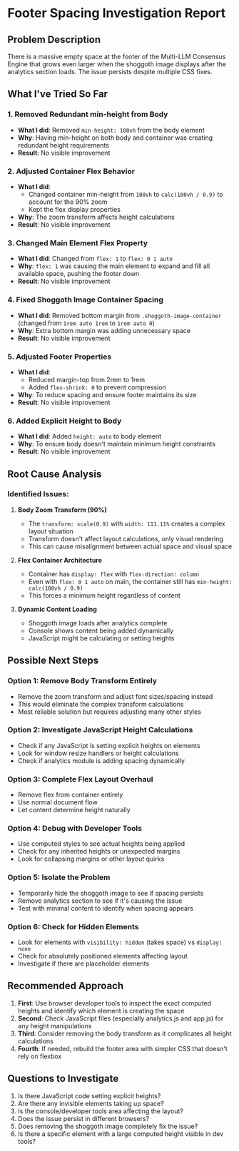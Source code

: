 # Footer Spacing Investigation Report

## Problem Description
There is a massive empty space at the footer of the Multi-LLM Consensus Engine that grows even larger when the shoggoth image displays after the analytics section loads. The issue persists despite multiple CSS fixes.

## What I've Tried So Far

### 1. Removed Redundant min-height from Body
- **What I did**: Removed `min-height: 100vh` from the body element
- **Why**: Having min-height on both body and container was creating redundant height requirements
- **Result**: No visible improvement

### 2. Adjusted Container Flex Behavior
- **What I did**: 
  - Changed container min-height from `100vh` to `calc(100vh / 0.9)` to account for the 90% zoom
  - Kept the flex display properties
- **Why**: The zoom transform affects height calculations
- **Result**: No visible improvement

### 3. Changed Main Element Flex Property
- **What I did**: Changed from `flex: 1` to `flex: 0 1 auto`
- **Why**: `flex: 1` was causing the main element to expand and fill all available space, pushing the footer down
- **Result**: No visible improvement

### 4. Fixed Shoggoth Image Container Spacing
- **What I did**: Removed bottom margin from `.shoggoth-image-container` (changed from `1rem auto 1rem` to `1rem auto 0`)
- **Why**: Extra bottom margin was adding unnecessary space
- **Result**: No visible improvement

### 5. Adjusted Footer Properties
- **What I did**: 
  - Reduced margin-top from 2rem to 1rem
  - Added `flex-shrink: 0` to prevent compression
- **Why**: To reduce spacing and ensure footer maintains its size
- **Result**: No visible improvement

### 6. Added Explicit Height to Body
- **What I did**: Added `height: auto` to body element
- **Why**: To ensure body doesn't maintain minimum height constraints
- **Result**: No visible improvement

## Root Cause Analysis

### Identified Issues:
1. **Body Zoom Transform (90%)**
   - The `transform: scale(0.9)` with `width: 111.11%` creates a complex layout situation
   - Transform doesn't affect layout calculations, only visual rendering
   - This can cause misalignment between actual space and visual space

2. **Flex Container Architecture**
   - Container has `display: flex` with `flex-direction: column`
   - Even with `flex: 0 1 auto` on main, the container still has `min-height: calc(100vh / 0.9)`
   - This forces a minimum height regardless of content

3. **Dynamic Content Loading**
   - Shoggoth image loads after analytics complete
   - Console shows content being added dynamically
   - JavaScript might be calculating or setting heights

## Possible Next Steps

### Option 1: Remove Body Transform Entirely
- Remove the zoom transform and adjust font sizes/spacing instead
- This would eliminate the complex transform calculations
- Most reliable solution but requires adjusting many other styles

### Option 2: Investigate JavaScript Height Calculations
- Check if any JavaScript is setting explicit heights on elements
- Look for window resize handlers or height calculations
- Check if analytics module is adding spacing dynamically

### Option 3: Complete Flex Layout Overhaul
- Remove flex from container entirely
- Use normal document flow
- Let content determine height naturally

### Option 4: Debug with Developer Tools
- Use computed styles to see actual heights being applied
- Check for any inherited heights or unexpected margins
- Look for collapsing margins or other layout quirks

### Option 5: Isolate the Problem
- Temporarily hide the shoggoth image to see if spacing persists
- Remove analytics section to see if it's causing the issue
- Test with minimal content to identify when spacing appears

### Option 6: Check for Hidden Elements
- Look for elements with `visibility: hidden` (takes space) vs `display: none`
- Check for absolutely positioned elements affecting layout
- Investigate if there are placeholder elements

## Recommended Approach

1. **First**: Use browser developer tools to inspect the exact computed heights and identify which element is creating the space
2. **Second**: Check JavaScript files (especially analytics.js and app.js) for any height manipulations
3. **Third**: Consider removing the body transform as it complicates all height calculations
4. **Fourth**: If needed, rebuild the footer area with simpler CSS that doesn't rely on flexbox

## Questions to Investigate

1. Is there JavaScript code setting explicit heights?
2. Are there any invisible elements taking up space?
3. Is the console/developer tools area affecting the layout?
4. Does the issue persist in different browsers?
5. Does removing the shoggoth image completely fix the issue?
6. Is there a specific element with a large computed height visible in dev tools?